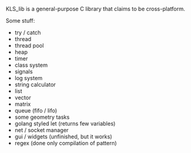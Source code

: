 KLS_lib is a general-purpose C library that claims to be cross-platform.

Some stuff:
  - try / catch
  - thread
  - thread pool
  - heap
  - timer
  - class system
  - signals
  - log system
  - string calculator
  - list
  - vector
  - matrix
  - queue (fifo / lifo)
  - some geometry tasks
  - golang styled let (returns few variables)
  - net / socket manager
  - gui / widgets (unfinished, but it works)
  - regex (done only compilation of pattern)

